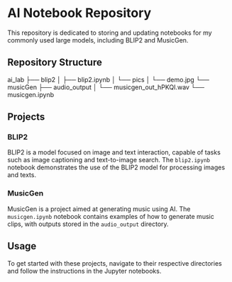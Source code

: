 # AI Notebook Repository

This repository is dedicated to storing and updating notebooks for my commonly used large models, including BLIP2 and MusicGen.

## Repository Structure

ai_lab
├── blip2
│ ├── blip2.ipynb
│ └── pics
│ └── demo.jpg
└── musicGen
├── audio_output
│ └── musicgen_out_hPKQI.wav
└── musicgen.ipynb


## Projects

### BLIP2

BLIP2 is a model focused on image and text interaction, capable of tasks such as image captioning and text-to-image search. The `blip2.ipynb` notebook demonstrates the use of the BLIP2 model for processing images and texts.

### MusicGen

MusicGen is a project aimed at generating music using AI. The `musicgen.ipynb` notebook contains examples of how to generate music clips, with outputs stored in the `audio_output` directory.

## Usage

To get started with these projects, navigate to their respective directories and follow the instructions in the Jupyter notebooks.
